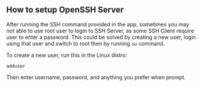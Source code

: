## How to setup OpenSSH Server

After running the SSH command provided in the app, sometimes you may not able to use root user to login to SSH Server, as some SSH Client require user to enter a password. This could be solved by creating a new user, login using that user and switch to root then by running `su` command.

To create a new user, run this in the Linux distro:

`adduser`

Then enter username, password, and anything you prefer when prompt.